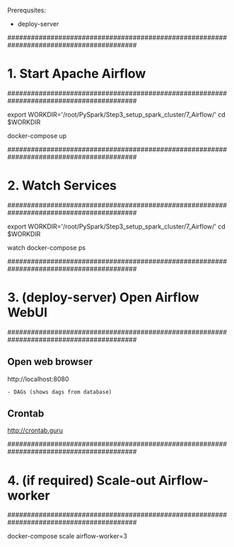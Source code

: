 Prerequsites:
- deploy-server

#########################################################################################
# 1. Start Apache Airflow
#########################################################################################

export WORKDIR='/root/PySpark/Step3_setup_spark_cluster/7_Airflow/'
cd $WORKDIR

docker-compose up

#########################################################################################
# 2. Watch Services
#########################################################################################

export WORKDIR='/root/PySpark/Step3_setup_spark_cluster/7_Airflow/'
cd $WORKDIR

watch docker-compose ps

#########################################################################################
# 3. (deploy-server) Open Airflow WebUI
#########################################################################################

## Open web browser
http://localhost:8080

    - DAGs (shows dags from database)
    
## Crontab
http://crontab.guru

#########################################################################################
# 4. (if required) Scale-out Airflow-worker
#########################################################################################

docker-compose scale airflow-worker=3


